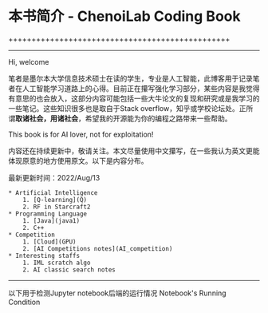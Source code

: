 # 本书简介 - ChenoiLab Coding Book
++++++++++++++++++++++++++++++++++++++++++++++++

------------------------------------------------
Hi, welcome

笔者是墨尔本大学信息技术硕士在读的学生，专业是人工智能，此博客用于记录笔者在人工智能学习道路上的心得。目前正在攥写强化学习部分，某些内容是我觉得有意思的也会放入，这部分内容可能包括一些大牛论文的复现和研究或是我学习的一些笔记。这些知识很多也是取自于Stack overflow，知乎或学校论坛处。正所谓**取诸社会，用诸社会**，希望我的开源能为你的编程之路带来一些帮助。

This book is for AI lover, not for exploitation!

内容还在持续更新中，敬请关注。本文尽量使用中文攥写，在一些我认为英文更能体现原意的地方使用原文。以下是内容分布。

最新更新时间：2022/Aug/13

```{admonition} Content
* Artificial Intelligence
    1. [Q-learning](Q)
    2. RF in Starcraft2
* Programming Language
    1. [Java](java1)
    2. C++
* Competition
    1. [Cloud](GPU)
    2. [AI Competitions notes](AI_competition)
* Interesting staffs
    1. IML scratch algo
    2. AI classic search notes
```

---
以下用于检测Jupyter notebook后端的运行情况
Notebook's Running Condition

```{nb-exec-table}
```




